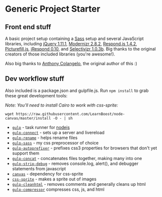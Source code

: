 # Generic Project Starter

## Front end stuff

A basic project setup containing a [Sass](http://sass-lang.com/) setup and several JavaScript libraries, including [jQuery 1.11.1](http://jquery.com/), [Modernizr 2.8.2](http://modernizr.com/), [Respond.js 1.4.2](https://github.com/scottjehl/Respond/), [Picturefill.js](https://github.com/scottjehl/picturefill/), [jRespond 0.10](https://github.com/ten1seven/jRespond), and [Selectivizr 1.0.3b](https://github.com/keithclark/selectivizr). Big thanks to the original creators of those included libraries (you're awesome!).

Also big thanks to [Anthony Colangelo](https://github.com/acolangelo), the original author of this :)

## Dev workflow stuff

Also included is a package.json and gulpfile.js. Run `npm install` to grab these great development tools:

*Note: You'll need to install Cairo to work with css-sprite:*

`wget https://raw.githubusercontent.com/LearnBoost/node-canvas/master/install -O - | sh`

* [`gulp`](http://gulpjs.com/) - task runner for [nodejs](http://nodejs.org/)
* [`gulp-connect`](https://www.npmjs.org/package/gulp-connect) - sets up a server and livereload
* [`gulp-rename`](https://www.npmjs.org/package/gulp-rename) - helps rename files
* [`gulp-sass`](https://www.npmjs.org/package/gulp-sass) - my css preprocessor of choice
* [`gulp-autoprefixer`](https://www.npmjs.org/package/gulp-autoprefixer) - prefixes css3 properties for browsers that don't yet support them
* [`gulp-concat`](https://www.npmjs.org/package/gulp-concat) - concatenates files together, making many into one
* [`gulp-strip-debug`](https://www.npmjs.org/package/gulp-strip-debug) - removes console.log, alert(), and debugger statements from javascript
* [`canvas`](https://github.com/Automattic/node-canvas) - dependency for css-sprite
* [`css-sprite`](https://www.npmjs.org/package/css-sprite) - makes a sprite out of images
* [`gulp-cleanhtml`](https://www.npmjs.org/package/gulp-cleanhtml) - removes comments and generally cleans up html
* [`gulp-compressor`](https://www.npmjs.org/package/gulp-compressor/) compresses css, js, and html